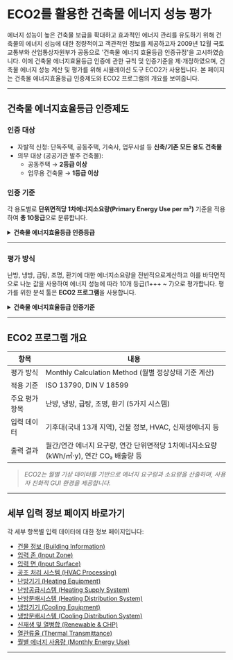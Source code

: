 # ECO2를 활용한 건축물 에너지 성능 평가
에너지 성능이 높은 건축물 보급을 확대하고 효과적인 에너지 관리를 유도하기 위해 건축물의 에너지 성능에 대한 정량적이고 객관적인 정보를 제공하고자 2009년 12월 국토교통부와 산업통상자원부가 공동으로 '건축물 에너지 효율등급 인증규정'을 고시하였습니다. 이에 건축물 에너지효율등급 인증에 관한 규칙 및 인증기준을 제·개정하였으며, 건축물 에너지 성능 계산 및 평가를 위해 시뮬레이션 도구 ECO2가 사용됩니다. 본 페이지는 건축물 에너지효율등급 인증제도와 ECO2 프로그램의 개요를 보여줍니다. 

---
## 건축물 에너지효율등급 인증제도

### 인증 대상
- 자발적 신청: 단독주택, 공동주택, 기숙사, 업무시설 등 **신축/기존 모든 용도 건축물**
- 의무 대상 (공공기관 발주 건축물):  
  - 공동주택 → **2등급 이상**  
  - 업무용 건축물 → **1등급 이상** 

### 인증 기준

각 용도별로 **단위면적당 1차에너지소요량(Primary Energy Use per m²)** 기준을 적용하여 **총 10등급**으로 분류합니다. 

<details>
<summary><strong>건축물 에너지효율등급 인증등급</strong></summary>

| 등급 | 주거용 (kWh/㎡·y) | 주거용 외 (kWh/㎡·y) |
|------|-------------------|---------------------|
| 1+++ | 60 미만            | 80 미만              |
| 1++  | 60 이상 90 미만     | 80 이상 140 미만      |
| 1+   | 90 이상 120 미만    | 140 이상 200 미만     |
| 1    | 120 이상 150 미만   | 200 이상 260 미만     |
| 2    | 150 이상 190 미만   | 260 이상 320 미만     |
| 3    | 190 이상 230 미만   | 320 이상 380 미만     |
| 4    | 230 이상 270 미만   | 380 이상 450 미만     |
| 5    | 270 이상 320 미만   | 450 이상 520 미만     |
| 6    | 320 이상 370 미만   | 520 이상 610 미만     |
| 7    | 370 이상 420 미만   | 610 이상 700 미만     |

> ※ 주거용 건축물: 단독주택 및 공동주택(기숙사 제외)  
> ※ 기준 초과 시 "등외" 처리  
> ※ 기준에는 용도별 보정계수 적용됨


</details>


---
### 평가 방식

난방, 냉방, 급탕, 조명, 환기에 대한 에너지소요량을 전반적으로계산하고 이를 바닥면적으로 나눈 값을 사용하여 에너지 성능에 따라 10개 등급(1+++ ~ 7)으로 평가합니다. 평가를 위한 분석 툴은 **ECO2 프로그램**을 사용합니다. 

<details>
<summary><strong>건축물 에너지효율등급 인증기준</strong></summary>

$$
\text{단위면적당 1차 에너지 소요량} =
\frac{\text{난방에너지소요량}}{\text{난방이 요구되는 공간의 바닥면적}} +
\frac{\text{냉방에너지소요량}}{\text{냉방이 요구되는 공간의 바닥면적}} +
\frac{\text{급탕에너지소요량}}{\text{급탕이 요구되는 공간의 바닥면적}} +
\frac{\text{조명에너지소요량}}{\text{조명이 요구되는 공간의 바닥면적}} +
\frac{\text{환기에너지소요량}}{\text{환기가 요구되는 공간의 바닥면적}}
$$

> ※ 냉방설비가 없는 주거용 건축물(단독주택 및 기숙사를 제외한 공동주택)의 경우 냉방 평가 항목 제외  
> ※ 단위면적당 1차에너지소요량 = 단위면적당 에너지소요량 $\times$ 1차에너지환산계수  

</details>

---

## ECO2 프로그램 개요

| 항목 | 내용 |
|------|------|
| 평가 방식 | Monthly Calculation Method (월별 정상상태 기준 계산) |
| 적용 기준 | ISO 13790, DIN V 18599 |
| 주요 평가 항목 | 난방, 냉방, 급탕, 조명, 환기 (5가지 시스템) |
| 입력 데이터 | 기후대(국내 13개 지역), 건물 정보, HVAC, 신재생에너지 등 |
| 출력 결과 | 월간/연간 에너지 요구량, 연간 단위면적당 1차에너지소요량(kWh/㎡·y), 연간 CO₂ 배출량 등 |

> *ECO2는 월별 기상 데이터를 기반으로 에너지 요구량과 소요량을 산출하며, 사용자 친화적 GUI 환경을 제공합니다.*

---



## 세부 입력 정보 페이지 바로가기

각 세부 항목별 입력 데이터에 대한 정보 페이지입니다:

- [건물 정보 (Building Information)](./01_building_info.md)
- [입력 존 (Input Zone)](./02_input_zone.md)
- [입력 면 (Input Surface)](./03_input_surface.md)
- [공조 처리 시스템 (HVAC Processing)](./04_hvac_processing.md)
- [난방기기 (Heating Equipment)](./05_heating_equip.md)
- [난방공급시스템 (Heating Supply System)](./06_heating_supply.md)
- [난방분배시스템 (Heating Distribution System)](./07_heating_distribution.md)
- [냉방기기 (Cooling Equipment)](./08_cooling_equip.md)
- [냉방분배시스템 (Cooling Distribution System)](./09_cooling_distribution.md)
- [신재생 및 열병합 (Renewable & CHP)](./10_renewable_chp.md)
- [열관류율 (Thermal Transmittance)](./11_thermal_transmittance.md)
- [월별 에너지 사용량 (Monthly Energy Use)](./12_monthly_energy_use.md)

---

> 
